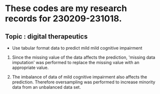 # These codes are my research records for 230209-231018.
## Topic : digital therapeutics
- Use tabular format data to predict mild mild cognitive impairment

1. Since the missing value of the data affects the prediction, 'missing data imputation' was performed to replace the missing value with an appropriate value.

2. The imbalance of data of mild cognitive impairment also affects the prediction. Therefore oversampling was performed to increase minority data from an unbalanced data set.
